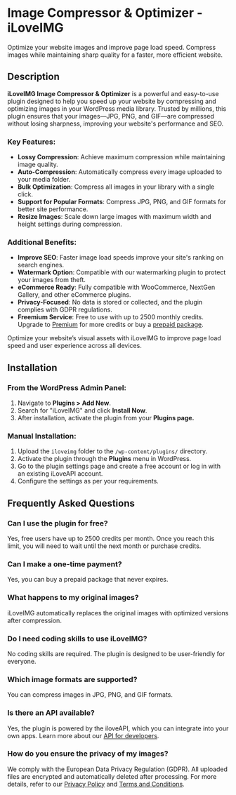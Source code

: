 # Image Compressor & Optimizer - iLoveIMG

Optimize your website images and improve page load speed. Compress images while maintaining sharp quality for a faster, more efficient website.

## Description

**iLoveIMG Image Compressor & Optimizer** is a powerful and easy-to-use plugin designed to help you speed up your website by compressing and optimizing images in your WordPress media library. Trusted by millions, this plugin ensures that your images—JPG, PNG, and GIF—are compressed without losing sharpness, improving your website's performance and SEO.

### Key Features:

- **Lossy Compression**: Achieve maximum compression while maintaining image quality.
- **Auto-Compression**: Automatically compress every image uploaded to your media folder.
- **Bulk Optimization**: Compress all images in your library with a single click.
- **Support for Popular Formats**: Compress JPG, PNG, and GIF formats for better site performance.
- **Resize Images**: Scale down large images with maximum width and height settings during compression.

### Additional Benefits:

- **Improve SEO**: Faster image load speeds improve your site's ranking on search engines.
- **Watermark Option**: Compatible with our watermarking plugin to protect your images from theft.
- **eCommerce Ready**: Fully compatible with WooCommerce, NextGen Gallery, and other eCommerce plugins.
- **Privacy-Focused**: No data is stored or collected, and the plugin complies with GDPR regulations.
- **Freemium Service**: Free to use with up to 2500 monthly credits. Upgrade to [Premium](https://iloveapi.com/pricing) for more credits or buy a [prepaid package](https://iloveapi.com/pricing).

Optimize your website’s visual assets with iLoveIMG to improve page load speed and user experience across all devices.

## Installation

### From the WordPress Admin Panel:
1. Navigate to **Plugins > Add New**.
2. Search for "iLoveIMG" and click **Install Now**.
3. After installation, activate the plugin from your **Plugins page.**

### Manual Installation:
1. Upload the `iloveimg` folder to the `/wp-content/plugins/` directory.
2. Activate the plugin through the **Plugins** menu in WordPress.
3. Go to the plugin settings page and create a free account or log in with an existing iLoveAPI account.
4. Configure the settings as per your requirements.

## Frequently Asked Questions

### Can I use the plugin for free?
Yes, free users have up to 2500 credits per month. Once you reach this limit, you will need to wait until the next month or purchase credits.

### Can I make a one-time payment?
Yes, you can buy a prepaid package that never expires.

### What happens to my original images?
iLoveIMG automatically replaces the original images with optimized versions after compression.

### Do I need coding skills to use iLoveIMG?
No coding skills are required. The plugin is designed to be user-friendly for everyone.

### Which image formats are supported?
You can compress images in JPG, PNG, and GIF formats.

### Is there an API available?
Yes, the plugin is powered by the iloveAPI, which you can integrate into your own apps. Learn more about our [API for developers](https://iloveapi.com).

### How do you ensure the privacy of my images?
We comply with the European Data Privacy Regulation (GDPR). All uploaded files are encrypted and automatically deleted after processing. For more details, refer to our [Privacy Policy](https://www.iloveimg.com/help/privacy) and [Terms and Conditions](https://www.iloveimg.com/help/terms).
